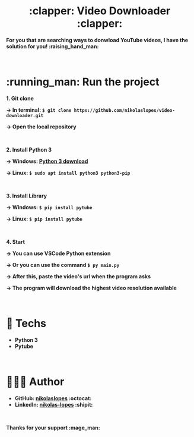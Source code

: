 <div><strong>
<div align="center">
  <h1>:clapper: Video Downloader :clapper: </h1>
</div>
  <p>For you that are searching ways to donwload YouTube videos, I have the solution for you! :raising_hand_man:</p>
<br>
 <h1>:running_man:	Run the project</h1>

<p>1. Git clone<p>
  
-> In terminal: `$ git clone https://github.com/nikolaslopes/video-downloader.git`
 
-> Open the local repository

<br>
  
<p>2. Install Python 3<p> 

-> Windows: [Python 3 download](https://www.python.org/downloads/)

-> Linux: `$ sudo apt install python3 python3-pip`
  
<br>

<p>3. Install Library<p>

-> Windows: `$ pip install pytube`

-> Linux: `$ pip install pytube`
  
<br>
  
<p>4. Start<p>

-> You can use VSCode Python extension

-> Or you can use the command `$ py main.py`
  
-> After this, paste the video's url when the program asks
  
-> The program will download the highest video resolution available
  
<br>
 
# 🚀 Techs
- Python 3
- Pytube
    
 <br>
   
# 👨🏻‍💻 Author

- GitHub: [nikolaslopes](https://github.com/nikolaslopes) :octocat:
- LinkedIn: [nikolas-lopes](https://www.linkedin.com/in/nikolas-lopes-b06524209/) :shipit:
  
<br>
<p>Thanks for your support :mage_man:<p>
  
 
<strong><div>

